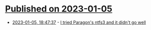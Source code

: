 # [Published on 2023-01-05](index.md)

* [2023-01-05, 18:47:37](https://news.ycombinator.com/item?id=34264522) - [I tried Paragon's ntfs3 and it didn't go well](https://randthoughts.github.io/i-tried-paragons-ntfs3-and-it-didnt-go-well/)
